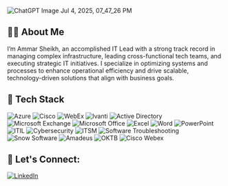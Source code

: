 ![ChatGPT Image Jul 4, 2025, 07_47_26 PM](https://github.com/user-attachments/assets/6741aa40-a748-4d3c-aab1-3f5c179a6b02)

## 👩‍💻 About Me

I’m Ammar Sheikh, an accomplished IT Lead with a strong track record in managing complex infrastructure, leading cross-functional tech teams, and executing strategic IT initiatives. I specialize in optimizing systems and processes to enhance operational efficiency and drive scalable, technology-driven solutions that align with business goals.

## 🚀 Tech Stack

![Azure](https://img.shields.io/badge/Microsoft%20Azure-0078D4?style=for-the-badge&logo=microsoftazure&logoColor=white)
![Cisco](https://img.shields.io/badge/Cisco%20Systems-1BA0D7?style=for-the-badge&logo=cisco&logoColor=white)
![WebEx](https://img.shields.io/badge/WebEx-0682C9?style=for-the-badge&logo=webex&logoColor=white)
![Ivanti](https://img.shields.io/badge/Ivanti-CE2029?style=for-the-badge&logoColor=white)
![Active Directory](https://img.shields.io/badge/Active%20Directory-0078D4?style=for-the-badge&logo=microsoft&logoColor=white)
![Microsoft Exchange](https://img.shields.io/badge/Microsoft%20Exchange-0078D4?style=for-the-badge&logo=microsoftoutlook&logoColor=white)
![Microsoft Office](https://img.shields.io/badge/Microsoft%20Office-D83B01?style=for-the-badge&logo=microsoftoffice&logoColor=white)
![Excel](https://img.shields.io/badge/Excel-217346?style=for-the-badge&logo=microsoftexcel&logoColor=white)
![Word](https://img.shields.io/badge/Word-2B579A?style=for-the-badge&logo=microsoftword&logoColor=white)
![PowerPoint](https://img.shields.io/badge/PowerPoint-B7472A?style=for-the-badge&logo=microsoftpowerpoint&logoColor=white)
![ITIL](https://img.shields.io/badge/ITIL-51284F?style=for-the-badge&logoColor=white)
![Cybersecurity](https://img.shields.io/badge/Cybersecurity-000000?style=for-the-badge&logo=cybersecurity&logoColor=white)
![ITSM](https://img.shields.io/badge/IT%20Service%20Management-005A9C?style=for-the-badge&logo=windows&logoColor=white)
![Software Troubleshooting](https://img.shields.io/badge/Software%20Troubleshooting-007ACC?style=for-the-badge&logo=visualstudio&logoColor=white)
![Snow Software](https://img.shields.io/badge/Snow%20Software-002D72?style=for-the-badge&logo=snowflake&logoColor=white)
![Amadeus](https://img.shields.io/badge/Amadeus-0056A2?style=for-the-badge&logo=amadeus&logoColor=white)
![OKTB](https://img.shields.io/badge/OKTB-Tech-blue?style=for-the-badge)
![Cisco Webex](https://img.shields.io/badge/Cisco%20Webex-2E9FFF?style=for-the-badge&logo=cisco&logoColor=white)

## 🔗 Let's Connect:

[![LinkedIn](https://img.shields.io/badge/LinkedIn-Ammar%20Sheikh-0077B5?style=for-the-badge&logo=linkedin&logoColor=white)](https://www.linkedin.com/in/ammar-sheikh-170bb789/)
